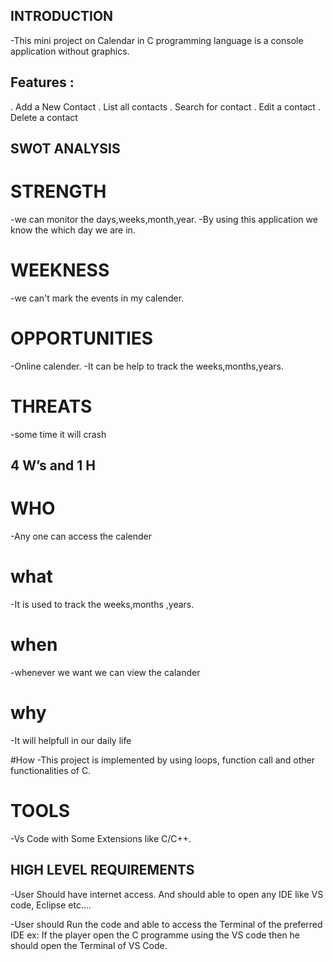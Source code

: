 ## INTRODUCTION
-This mini project on Calendar in C programming language is a console application without graphics.

## Features :
. Add a New Contact
. List all contacts
. Search for contact
. Edit a contact
. Delete a contact

## SWOT ANALYSIS
 # STRENGTH
-we can monitor the days,weeks,month,year. -By using this application we know the which day we are in.

# WEEKNESS
-we can't mark the events in my calender.

# OPPORTUNITIES
-Online calender. -It can be help to track the weeks,months,years.

# THREATS
-some time it will crash

## 4 W’s and 1 H
 # WHO
-Any one can access the calender

 # what
-It is used to track the weeks,months ,years.

 # when
-whenever we want we can view the calander

 # why
-It will helpfull in our daily life

 #How
-This project is implemented by using loops, function call and other functionalities of C.

# TOOLS
-Vs Code with Some Extensions like C/C++.

## HIGH LEVEL REQUIREMENTS
-User Should have internet access. And should able to open any IDE like VS code, Eclipse etc….

-User should Run the code and able to access the Terminal of the preferred IDE ex: If the player open the C programme using the VS code then he should open the Terminal of VS Code.
